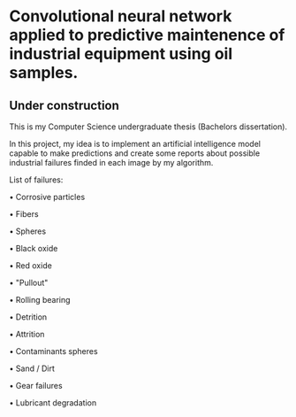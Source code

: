 # Convolutional neural network applied to predictive maintenence of industrial equipment using oil samples.

## Under construction

This is my Computer Science undergraduate thesis (Bachelors dissertation).

In this project, my idea is to implement an artificial intelligence model capable to make predictions and create some
reports about possible industrial failures finded in each image by my algorithm.

List of failures:

• Corrosive particles

• Fibers

• Spheres

• Black oxide

• Red oxide

• "Pullout"

• Rolling bearing

• Detrition

• Attrition

• Contaminants spheres

• Sand / Dirt

• Gear failures

• Lubricant degradation
